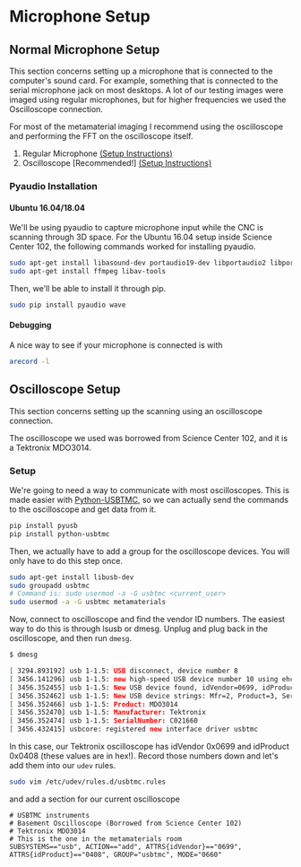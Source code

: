 # Microphone Setup

## Normal Microphone Setup

This section concerns setting up a microphone that is connected to the
computer's sound card. For example, something that is connected to the serial
microphone jack on most desktops. A lot of our testing images were imaged using
regular microphones, but for higher frequencies we used the Oscilloscope connection.

For most of the metamaterial imaging I recommend using the oscilloscope
and performing the FFT on the oscilloscope itself.

1. Regular Microphone [(Setup Instructions)](INSTRUCTIONS_MICROPHONE.md)
2. Oscilloscope [Recommended!] [(Setup Instructions)](INSTRUCTIONS_OSCILLOSCOPE.md)

### Pyaudio Installation

#### Ubuntu 16.04/18.04

We'll be using pyaudio to capture microphone input while the CNC is scanning
through 3D space. For the Ubuntu 16.04 setup inside Science Center 102, 
the following commands worked for installing pyaudio.

```bash
sudo apt-get install libasound-dev portaudio19-dev libportaudio2 libportaudiocpp0
sudo apt-get install ffmpeg libav-tools
```

Then, we'll be able to install it through pip.

```bash
sudo pip install pyaudio wave
```

#### Debugging

A nice way to see if your microphone is connected is with

```bash
arecord -l
```

## Oscilloscope Setup

This section concerns setting up the scanning using an oscilloscope connection.

The oscilloscope we used was borrowed from Science Center 102, and it is a
Tektronix MDO3014.

### Setup

We're going to need a way to communicate with most oscilloscopes. This is made
easier with [Python-USBTMC](https://github.com/python-ivi/python-usbtmc), so we
can actually send the commands to the oscilloscope and get data from it.

```bash
pip install pyusb
pip install python-usbtmc
```

Then, we actually have to add a group for the oscilloscope devices. You will
only have to do this step once.

```bash
sudo apt-get install libusb-dev
sudo groupadd usbtmc
# Command is: sudo usermod -a -G usbtmc <current_user>
sudo usermod -a -G usbtmc metamaterials
```



Now, connect to oscilloscope and find the vendor ID numbers. The easiest way to do this is through lsusb or dmesg. Unplug and plug back in the oscilloscope, and then run `dmesg`.

```bash
$ dmesg

[ 3294.893192] usb 1-1.5: USB disconnect, device number 8
[ 3456.141296] usb 1-1.5: new high-speed USB device number 10 using ehci-pci
[ 3456.352455] usb 1-1.5: New USB device found, idVendor=0699, idProduct=0408
[ 3456.352462] usb 1-1.5: New USB device strings: Mfr=2, Product=3, SerialNumber=4
[ 3456.352466] usb 1-1.5: Product: MDO3014
[ 3456.352470] usb 1-1.5: Manufacturer: Tektronix
[ 3456.352474] usb 1-1.5: SerialNumber: C021660
[ 3456.432415] usbcore: registered new interface driver usbtmc
```

In this case, our Tektronix oscilloscope has idVendor 0x0699 and idProduct
0x0408 (these values are in hex!). Record those numbers down and let's add them
into our `udev` rules.

```bash
sudo vim /etc/udev/rules.d/usbtmc.rules
```

and add a section for our current oscilloscope

```
# USBTMC instruments
# Basement Oscilloscope (Borrowed from Science Center 102)
# Tektronix MDO3014
# This is the one in the metamaterials room
SUBSYSTEMS=="usb", ACTION=="add", ATTRS{idVendor}=="0699", ATTRS{idProduct}=="0408", GROUP="usbtmc", MODE="0660"
```
